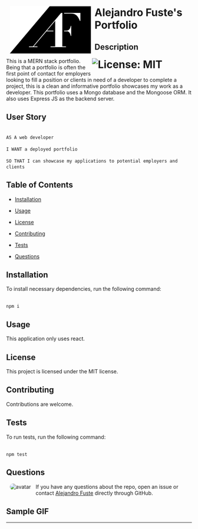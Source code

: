 # <img class="image" src="./client/src/assets/AF_logo_3.svg"/>Alejandro Fuste's Portfolio [![License: MIT](https://img.shields.io/badge/License-MIT-blue.svg)](https://opensource.org/licenses/MIT)



## Description 

This is a MERN stack portfolio. Being that a portfolio is often the first point of contact for employers looking to fill a position or clients in need of a developer to complete a project, this is a clean and informative portfolio showcases my work as a developer. This portfolio uses a Mongo database and the Mongoose ORM. It also uses Express JS as the backend server. 

## User Story

```

AS A web developer

I WANT a deployed portfolio

SO THAT I can showcase my applications to potential employers and clients

```

## Table of Contents

* [Installation](#installation)

* [Usage](#usage)

* [License](#license)

* [Contributing](#contributing)

* [Tests](#tests)

* [Questions](#questions)

## Installation

To install necessary dependencies, run the following command:

```

npm i

```

## Usage

This application only uses react. 

## License

This project is licensed under the MIT license.

## Contributing

Contributions are welcome.

## Tests 

To run tests, run the following command:

```

npm test

```

## Questions

<img class="image" src="https://avatars2.githubusercontent.com/u/48495840?v=4" alt="avatar" style="border-radius: 16px" width="60"/>

If you have any questions about the repo, open an issue or contact [Alejandro Fuste](https://github.com/ZepCap) directly through GitHub.

## Sample GIF



---

<style>
    .image {
        float: left;
        margin: 0px 10px 1px;
    }

    img {
        float: right;
        margin: 12px 80px 0px 0px;
    }
</style>

